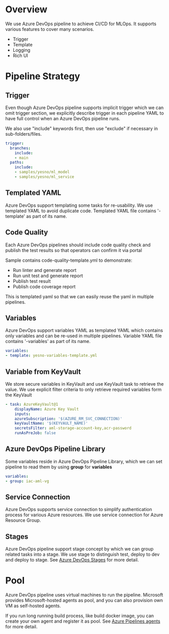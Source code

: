 # Overview

We use Azure DevOps pipeline to achieve CI/CD for MLOps. It supports various features to cover many scenarios.

- Trigger
- Template
- Logging
- Rich UI

# Pipeline Strategy

## Trigger

Even though Azure DevOps pipeline supports implicit trigger which we can omit trigger section, we explicitly describe trigger in each pipeline YAML to have full control when an Azure DevOps pipeline runs.

We also use "include" keywords first, then use "exclude" if necessary in sub-folders/files.

```yaml
trigger:
  branches:
    include:
    - main
  paths:
    include:
    - samples/yesno/ml_model
    - samples/yesno/ml_service
```

## Templated YAML

Azure DevOps support templating some tasks for re-usability. We use templated YAML to avoid duplicate code. Templated YAML file contains '-template' as part of its name.

## Code Quality

Each Azure DevOps pipelines should include code quality check and publish the test results so that operators can confirm it via portal

Sample contains code-quality-template.yml to demonstrate:

- Run linter and generate report
- Run unit test and generate report
- Publish test result
- Publish code coverage report

This is templated yaml so that we can easily reuse the yaml in multiple pipelines.

## Variables

Azure DevOps support variables YAML as templated YAML which contains only variables and can be re-used in multiple pipelines. Variable YAML file contains '-variables' as part of its name.

```yaml
variables:
- template: yesno-variables-template.yml
```
## Variable from KeyVault

We store secure variables in KeyVault and use KeyVault task to retrieve the value. We use explicit filter criteria to only retrieve required variables form the KeyVault

```yaml
- task: AzureKeyVault@1
    displayName: Azure Key Vault
    inputs:
    azureSubscription: '$(AZURE_RM_SVC_CONNECTION)'
    keyVaultName: '$(KEYVAULT_NAME)'
    secretsFilter: aml-storage-account-key,acr-password
    runAsPreJob: false
```

## Azure DevOps Pipeline Library

Some variables reside in Azure DevOps Pipeline Library, which we can set pipeline to read them by using **group** for **variables** 

```yaml
variables:
- group: iac-aml-vg
```

## Service Connection

Azure DevOps supports service connection to simplify authentication process for various Azure resources. We use service connection for Azure Resource Group.

## Stages

Azure DevOps pipeline support stage concept by which we can group related tasks into a stage. We use stage to distinguish test, deploy to dev and deploy to stage. See [Azure DevOps Stages](https://docs.microsoft.com/en-us/azure/devops/pipelines/process/stages?view=azure-devops&tabs=yaml) for more detail.

# Pool

Azure DevOps pipeline uses virtual machines to run the pipeline. Microsoft provides Microsoft-hosted agents as pool, and you can also provision own VM as self-hosted agents.

If you run long running build process, like build docker image, you can create your own agent and register it as pool. See [Azure Pipelines agents](https://docs.microsoft.com/en-us/azure/devops/pipelines/agents/agents?view=azure-devops&tabs=browser) for more detail.